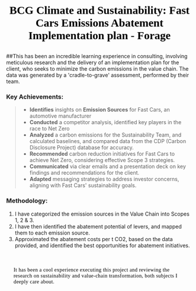 
 
#  <div><p style="text-align:center;font-family:Verdana; color:black; font-size:30px;">BCG Climate and Sustainability: Fast Cars Emissions Abatement Implementation plan - Forage </p></div>

##This has been an incredible learning experience in consulting, involving meticulous research and the delivery of an implementation plan for the client, who seeks to minimize the carbon emissions in the value chain. The data was generated by a 'cradle-to-grave' assessment, performed by their team.
 
### Key Achievements:
>- **Identifies** insights on **Emission Sources** for Fast Cars, an automotive manufacturer
>- **Conducted** a competitor analysis, identified key players in the race to Net Zero
>- **Analyzed** a carbon emissions for the Sustainability Team, and calculated baselines, and compared data from the CDP (Carbon Disclosure Project) database for accuracy.
>- **Recommended** carbon reduction initiatives for Fast Cars to achieve Net Zero, considering effective Scope 3 strategies.
>- **Communicated** via clear emails and a presentation deck on key findings and recommendations for the client.
>- **Adapted** messaging strategies to address investor concerns, aligning with Fast Cars' sustainability goals.


### Methodology: 
1.	I have categorized the emission sources in the Value Chain into Scopes 1, 2 & 3.
2.	I have then identified the abatement potential of levers, and mapped them to each emission source.
3.	Approximated the abatement costs per t CO2, based on the data provided, and identified the best opportunities for abatement initiatives.


   


<div style="color:white;
           display:fill;
           border-radius:5px;
           font-size:100%;
           font-family:Verdana;
           letter-spacing:0.45px">

<p style="padding: 20px;
              color:black;">
    📌<br>It has been a cool experience executing this project and reviewing the research on sustainability and value-chain transformation, both subjects I deeply care about. 
    </p>
</div>
